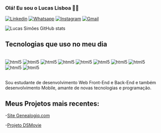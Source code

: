 ### Olá! Eu sou o Lucas Lisboa 🖐🏽

[![Linkedin](https://img.shields.io/badge/LinkedIn-0077B5?style=for-the-badge&logo=linkedin&logoColor=white)](https://www.linkedin.com/in/lucas-lisboa-925567103/)
[![Whatsapp](https://img.shields.io/badge/WhatsApp-25D366?style=for-the-badge&logo=whatsapp&logoColor=white)](https://api.whatsapp.com/send?phone=5592994110806)
[![Instagram](https://img.shields.io/badge/Instagram-E4405F?style=for-the-badge&logo=instagram&logoColor=white)](https://instagram.com/lisboalusca?utm_medium=copy_link)
[![Gmail](https://img.shields.io/badge/Gmail-D14836?style=for-the-badge&logo=gmail&logoColor=white)](https://mail.google.com/mail/u/lucassimoes.site@gmail.com)

![Lucas Simões GitHub stats](https://github-readme-stats.vercel.app/api?username=Lucas-Simoes-Lisboa&show_icons=true&theme=onedark)

## Tecnologias que uso no meu dia

<div style="display: inline_block"><br/>
  <img align="center" alt="html5" src="https://img.shields.io/badge/HTML5-E34F26?style=for-the-badge&logo=html5&logoColor=white"/>
  <img align="center" alt="html5" src="https://img.shields.io/badge/CSS3-1572B6?style=for-the-badge&logo=css3&logoColor=white"/>
  <img align="center" alt="html5" src="https://img.shields.io/badge/JavaScript-F7DF1E?style=for-the-badge&logo=javascript&logoColor=black"/>
  <img align="center" alt="html5" src="https://img.shields.io/badge/Vue.js-35495E?style=for-the-badge&logo=vue.js&logoColor=4FC08D"/>
  <img align="center" alt="html5" src="https://img.shields.io/badge/Spring-6DB33F?style=for-the-badge&logo=spring&logoColor=white"/>
  <img align="center" alt="html5" src="https://img.shields.io/badge/Heroku-430098?style=for-the-badge&logo=heroku&logoColor=white"/>
  <img align="center" alt="html5" src="https://img.shields.io/badge/PostgreSQL-316192?style=for-the-badge&logo=postgresql&logoColor=white"/>
  <img align="center" alt="html5" src="https://img.shields.io/badge/Bootstrap-563D7C?style=for-the-badge&logo=bootstrap&logoColor=white"/>
  <img align="center" alt="html5" src="https://img.shields.io/badge/C-00599C?style=for-the-badge&logo=c&logoColor=white"/>
  <img align="center" alt="html5" src="https://img.shields.io/badge/Python-14354C?style=for-the-badge&logo=python&logoColor=white"/>
  </div><br/>

  Sou estudante de desenvolvimento Web Front-End e Back-End e também desenvolvimento Mobile, amante de novas tecnologias e programação.

  ## Meus Projetos mais recentes:
  -[Site Genealogiq.com](https://genealogiq.com/)

  -[Projeto DSMovie](https://lucas-simoes-lisboa.github.io/dsmovie/index.html)
  
  
